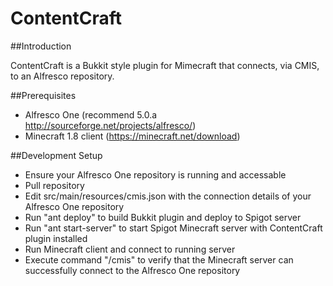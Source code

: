ContentCraft
============

##Introduction

ContentCraft is a Bukkit style plugin for Mimecraft that connects, via CMIS, to an Alfresco repository.

##Prerequisites

* Alfresco One (recommend 5.0.a http://sourceforge.net/projects/alfresco/)
* Minecraft 1.8 client (https://minecraft.net/download)

##Development Setup

* Ensure your Alfresco One repository is running and accessable
* Pull repository
* Edit src/main/resources/cmis.json with the connection details of your Alfresco One repository
* Run "ant deploy" to build Bukkit plugin and deploy to Spigot server
* Run "ant start-server" to start Spigot Minecraft server with ContentCraft plugin installed
* Run Minecraft client and connect to running server
* Execute command "/cmis" to verify that the Minecraft server can successfully connect to the Alfresco One repository

